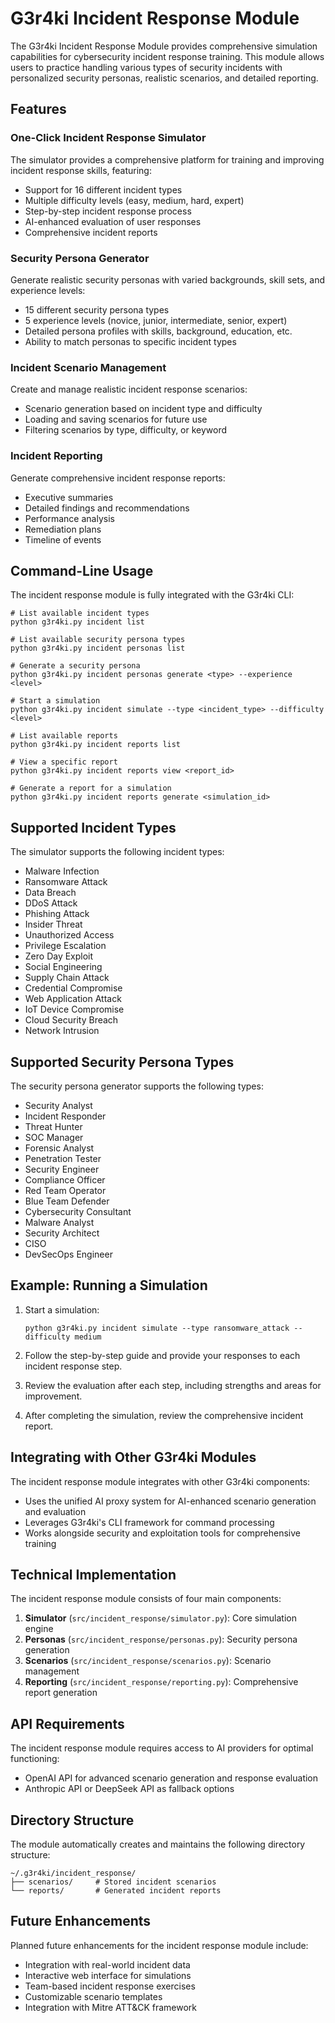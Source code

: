 # G3r4ki Incident Response Module

The G3r4ki Incident Response Module provides comprehensive simulation capabilities for cybersecurity incident response training. This module allows users to practice handling various types of security incidents with personalized security personas, realistic scenarios, and detailed reporting.

## Features

### One-Click Incident Response Simulator

The simulator provides a comprehensive platform for training and improving incident response skills, featuring:

- Support for 16 different incident types
- Multiple difficulty levels (easy, medium, hard, expert)
- Step-by-step incident response process
- AI-enhanced evaluation of user responses
- Comprehensive incident reports

### Security Persona Generator

Generate realistic security personas with varied backgrounds, skill sets, and experience levels:

- 15 different security persona types
- 5 experience levels (novice, junior, intermediate, senior, expert)
- Detailed persona profiles with skills, background, education, etc.
- Ability to match personas to specific incident types

### Incident Scenario Management

Create and manage realistic incident response scenarios:

- Scenario generation based on incident type and difficulty
- Loading and saving scenarios for future use
- Filtering scenarios by type, difficulty, or keyword

### Incident Reporting

Generate comprehensive incident response reports:

- Executive summaries
- Detailed findings and recommendations
- Performance analysis
- Remediation plans
- Timeline of events

## Command-Line Usage

The incident response module is fully integrated with the G3r4ki CLI:

```
# List available incident types
python g3r4ki.py incident list

# List available security persona types
python g3r4ki.py incident personas list

# Generate a security persona
python g3r4ki.py incident personas generate <type> --experience <level>

# Start a simulation
python g3r4ki.py incident simulate --type <incident_type> --difficulty <level>

# List available reports
python g3r4ki.py incident reports list

# View a specific report
python g3r4ki.py incident reports view <report_id>

# Generate a report for a simulation
python g3r4ki.py incident reports generate <simulation_id>
```

## Supported Incident Types

The simulator supports the following incident types:

- Malware Infection
- Ransomware Attack
- Data Breach
- DDoS Attack
- Phishing Attack
- Insider Threat
- Unauthorized Access
- Privilege Escalation
- Zero Day Exploit
- Social Engineering
- Supply Chain Attack
- Credential Compromise
- Web Application Attack
- IoT Device Compromise
- Cloud Security Breach
- Network Intrusion

## Supported Security Persona Types

The security persona generator supports the following types:

- Security Analyst
- Incident Responder
- Threat Hunter
- SOC Manager
- Forensic Analyst
- Penetration Tester
- Security Engineer
- Compliance Officer
- Red Team Operator
- Blue Team Defender
- Cybersecurity Consultant
- Malware Analyst
- Security Architect
- CISO
- DevSecOps Engineer

## Example: Running a Simulation

1. Start a simulation:
   ```
   python g3r4ki.py incident simulate --type ransomware_attack --difficulty medium
   ```

2. Follow the step-by-step guide and provide your responses to each incident response step.

3. Review the evaluation after each step, including strengths and areas for improvement.

4. After completing the simulation, review the comprehensive incident report.

## Integrating with Other G3r4ki Modules

The incident response module integrates with other G3r4ki components:

- Uses the unified AI proxy system for AI-enhanced scenario generation and evaluation
- Leverages G3r4ki's CLI framework for command processing
- Works alongside security and exploitation tools for comprehensive training

## Technical Implementation

The incident response module consists of four main components:

1. **Simulator** (`src/incident_response/simulator.py`): Core simulation engine
2. **Personas** (`src/incident_response/personas.py`): Security persona generation
3. **Scenarios** (`src/incident_response/scenarios.py`): Scenario management
4. **Reporting** (`src/incident_response/reporting.py`): Comprehensive report generation

## API Requirements

The incident response module requires access to AI providers for optimal functioning:

- OpenAI API for advanced scenario generation and response evaluation
- Anthropic API or DeepSeek API as fallback options

## Directory Structure

The module automatically creates and maintains the following directory structure:

```
~/.g3r4ki/incident_response/
├── scenarios/     # Stored incident scenarios
└── reports/       # Generated incident reports
```

## Future Enhancements

Planned future enhancements for the incident response module include:

- Integration with real-world incident data
- Interactive web interface for simulations
- Team-based incident response exercises
- Customizable scenario templates
- Integration with Mitre ATT&CK framework